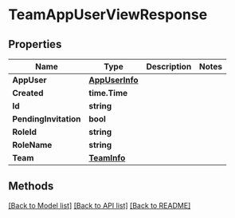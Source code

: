 # TeamAppUserViewResponse

## Properties

Name | Type | Description | Notes
------------ | ------------- | ------------- | -------------
**AppUser** | [**AppUserInfo**](AppUserInfo.md) |  | 
**Created** | **time.Time** |  | 
**Id** | **string** |  | 
**PendingInvitation** | **bool** |  | 
**RoleId** | **string** |  | 
**RoleName** | **string** |  | 
**Team** | [**TeamInfo**](TeamInfo.md) |  | 

## Methods


[[Back to Model list]](../README.md#documentation-for-models) [[Back to API list]](../README.md#documentation-for-api-endpoints) [[Back to README]](../README.md)


